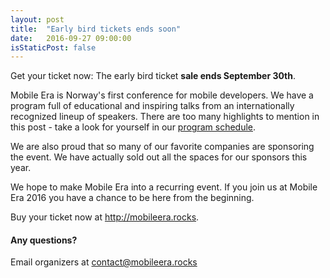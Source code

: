 ```yaml
---
layout: post
title:  "Early bird tickets ends soon"
date:   2016-09-27 09:00:00
isStaticPost: false
---
```

Get your ticket now: The early bird ticket **sale ends September 30th**.

Mobile Era is Norway's first conference for mobile developers. We have a program full of educational and inspiring talks from an internationally recognized lineup of speakers. There are too many highlights to mention in this post - take a look for yourself in our [program schedule](http://mobileera.rocks/schedule).

We are also proud that so many of our favorite companies are sponsoring the event. We have actually sold out all the spaces for our sponsors this year.

We hope to make Mobile Era into a recurring event. If you join us at Mobile Era 2016 you have a chance to be here from the beginning.

Buy your ticket now at http://mobileera.rocks.


#### Any questions?
Email organizers at [contact@mobileera.rocks](mailto:contact@mobileera.rocks)

